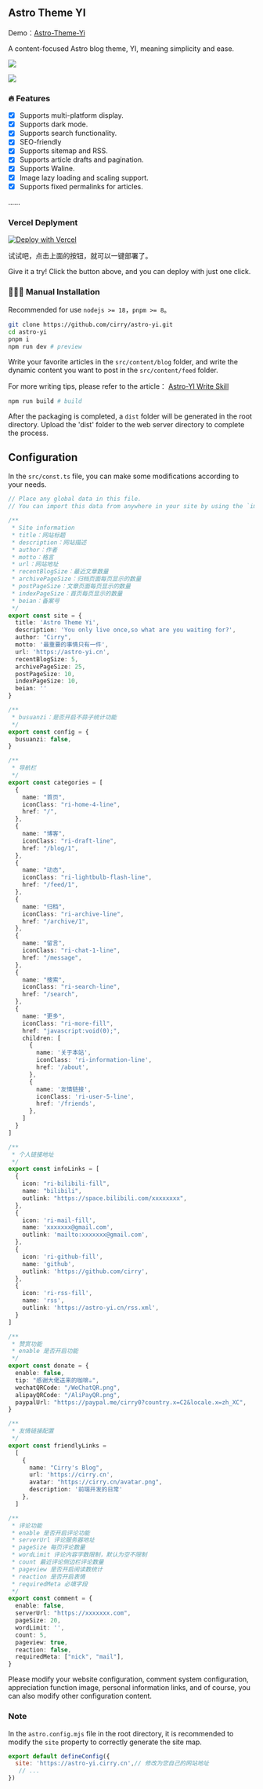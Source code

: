 ## Astro Theme YI

Demo：[Astro-Theme-Yi](https://astro-yi.cirry.cn)

A content-focused Astro blog theme, YI, meaning simplicity and ease.

![](https://pic-19d9.obs.cn-east-3.myhuaweicloud.com/astroyi/home.png)

![](https://pic-19d9.obs.cn-east-3.myhuaweicloud.com/astroyi/post-white.png)

### 🔥 Features

- [x] Supports multi-platform display.
- [x] Supports dark mode.
- [x] Supports search functionality.
- [x] SEO-friendly
- [x] Supports sitemap and RSS.
- [x] Supports article drafts and pagination.
- [x] Supports Waline.
- [x] Image lazy loading and scaling support.
- [x] Supports fixed permalinks for articles.

......

### Vercel Deplyment

[![Deploy with Vercel](https://vercel.com/button)](https://vercel.com/import/project?template=https%3A%2F%2Fgithub.com%2Fcirry%2Fastro-yi)

试试吧，点击上面的按钮，就可以一键部署了。

Give it a try! Click the button above, and you can deploy with just one click.

### 👨🏻‍💻 Manual Installation

Recommended for use `nodejs >= 18`，`pnpm >= 8`。

```bash
git clone https://github.com/cirry/astro-yi.git
cd astro-yi
pnpm i 
npm run dev # preview
```

Write your favorite articles in the `src/content/blog` folder, and write the dynamic content you want to post in the `src/content/feed` folder.

For more writing tips, please refer to the article： [Astro-YI Write Skill](https://cirry.cn/blog/frontend/astro/config-and-write-skill)

```bash
npm run build # build
```

After the packaging is completed, a `dist` folder will be generated in the root directory. Upload the 'dist' folder to the web server directory to complete the process.

## Configuration

In the `src/const.ts` file, you can make some modifications according to your needs.

```ts
// Place any global data in this file.
// You can import this data from anywhere in your site by using the `import` keyword.

/**
 * Site information
 * title：网站标题
 * description：网站描述
 * author：作者
 * motto：格言
 * url：网站地址
 * recentBlogSize：最近文章数量
 * archivePageSize：归档页面每页显示的数量
 * postPageSize：文章页面每页显示的数量
 * indexPageSize：首页每页显示的数量
 * beian：备案号
 */
export const site = {
  title: 'Astro Theme Yi',
  description: 'You only live once,so what are you waiting for?',
  author: "Cirry",
  motto: '最重要的事情只有一件',
  url: 'https://astro-yi.cn',
  recentBlogSize: 5,
  archivePageSize: 25,
  postPageSize: 10,
  indexPageSize: 10,
  beian: ''
}

/**
 * busuanzi：是否开启不蒜子统计功能
 */
export const config = {
  busuanzi: false,
}

/**
 * 导航栏
 */
export const categories = [
  {
    name: "首页",
    iconClass: "ri-home-4-line",
    href: "/",
  },
  {
    name: "博客",
    iconClass: "ri-draft-line",
    href: "/blog/1",
  },
  {
    name: "动态",
    iconClass: "ri-lightbulb-flash-line",
    href: "/feed/1",
  },
  {
    name: "归档",
    iconClass: "ri-archive-line",
    href: "/archive/1",
  },
  {
    name: "留言",
    iconClass: "ri-chat-1-line",
    href: "/message",
  },
  {
    name: "搜索",
    iconClass: "ri-search-line",
    href: "/search",
  },
  {
    name: "更多",
    iconClass: "ri-more-fill",
    href: "javascript:void(0);",
    children: [
      {
        name: '关于本站',
        iconClass: 'ri-information-line',
        href: '/about',
      },
      {
        name: '友情链接',
        iconClass: 'ri-user-5-line',
        href: '/friends',
      },
    ]
  }
]

/**
 * 个人链接地址
 */
export const infoLinks = [
  {
    icon: "ri-bilibili-fill",
    name: "bilibili",
    outlink: "https://space.bilibili.com/xxxxxxxx",
  },
  {
    icon: 'ri-mail-fill',
    name: 'xxxxxxx@gmail.com',
    outlink: 'mailto:xxxxxxx@gmail.com',
  },
  {
    icon: 'ri-github-fill',
    name: 'github',
    outlink: 'https://github.com/cirry',
  },
  {
    icon: 'ri-rss-fill',
    name: 'rss',
    outlink: 'https://astro-yi.cn/rss.xml',
  }
]

/**
 * 赞赏功能
 * enable 是否开启功能
 */
export const donate = {
  enable: false,
  tip: "感谢大佬送来的咖啡☕",
  wechatQRCode: "/WeChatQR.png",
  alipayQRCode: "/AliPayQR.png",
  paypalUrl: "https://paypal.me/cirry0?country.x=C2&locale.x=zh_XC",
}

/**
 * 友情链接配置
 */
export const friendlyLinks =
  [
    {
      name: "Cirry's Blog",
      url: 'https://cirry.cn',
      avatar: "https://cirry.cn/avatar.png",
      description: '前端开发的日常'
    },
  ]

/**
 * 评论功能
 * enable 是否开启评论功能
 * serverUrl 评论服务器地址
 * pageSize 每页评论数量
 * wordLimit 评论内容字数限制，默认为空不限制
 * count 最近评论侧边栏评论数量
 * pageview 是否开启阅读数统计
 * reaction 是否开启表情
 * requiredMeta 必填字段
 */
export const comment = {
  enable: false,
  serverUrl: "https://xxxxxxx.com",
  pageSize: 20,
  wordLimit: '',
  count: 5,
  pageview: true,
  reaction: false,
  requiredMeta: ["nick", "mail"],
}
```


Please modify your website configuration, comment system configuration, appreciation function image, personal information links, and of course, you can also modify other configuration content.

### Note

In the `astro.config.mjs` file in the root directory, it is recommended to modify the `site` property to correctly generate the site map.

```js
export default defineConfig({
  site: 'https://astro-yi.cirry.cn',// 修改为您自己的网站地址
   // ...
})
```

